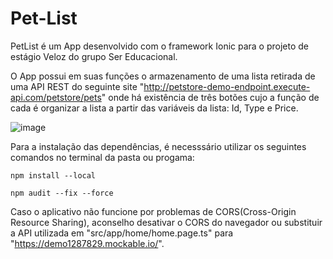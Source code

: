 # Pet-List

PetList é um App desenvolvido com o framework Ionic para o projeto de estágio Veloz do grupo Ser Educacional.

O App possui em suas funções o armazenamento de uma lista retirada de uma API REST do seguinte site "http://petstore-demo-endpoint.execute-api.com/petstore/pets" onde há
existência de três botões cujo a função de cada é organizar a lista a partir das variáveis da lista: Id, Type e Price.

![image](https://user-images.githubusercontent.com/88844519/185764089-db2219e9-a98e-4afe-8617-530872e9bab1.png)

Para a instalação das dependências, é necesssário utilizar os seguintes comandos no terminal da pasta ou progama:

```npm install --local```

```npm audit --fix --force```

Caso o aplicativo não funcione por problemas de CORS(Cross-Origin Resource Sharing), aconselho desativar o CORS do navegador ou substituir a API utilizada em "src/app/home/home.page.ts" para "https://demo1287829.mockable.io/".

